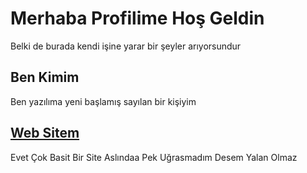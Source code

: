 # Merhaba Profilime Hoş Geldin
Belki de burada kendi işine yarar bir şeyler arıyorsundur

## Ben Kimim
Ben yazılıma yeni başlamış sayılan bir kişiyim 

## [Web Sitem](https://webpaylasim.glitch.me)
Evet Çok Basit Bir Site Aslındaa Pek Uğrasmadım Desem Yalan Olmaz
